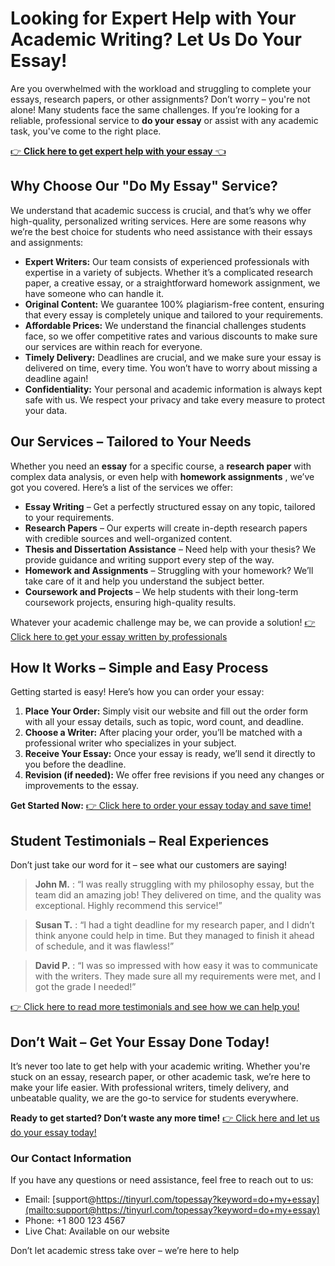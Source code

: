 # Looking for Expert Help with Your Academic Writing? Let Us Do Your Essay!

Are you overwhelmed with the workload and struggling to complete your essays, research papers, or other assignments? Don’t worry – you're not alone! Many students face the same challenges. If you’re looking for a reliable, professional service to **do your essay** or assist with any academic task, you've come to the right place.

[👉 **Click here to get expert help with your essay** 👈](https://tinyurl.com/topessay?keyword=do+my+essay)

## Why Choose Our "Do My Essay" Service?

We understand that academic success is crucial, and that’s why we offer high-quality, personalized writing services. Here are some reasons why we’re the best choice for students who need assistance with their essays and assignments:

- **Expert Writers:** Our team consists of experienced professionals with expertise in a variety of subjects. Whether it’s a complicated research paper, a creative essay, or a straightforward homework assignment, we have someone who can handle it.
- **Original Content:** We guarantee 100% plagiarism-free content, ensuring that every essay is completely unique and tailored to your requirements.
- **Affordable Prices:** We understand the financial challenges students face, so we offer competitive rates and various discounts to make sure our services are within reach for everyone.
- **Timely Delivery:** Deadlines are crucial, and we make sure your essay is delivered on time, every time. You won’t have to worry about missing a deadline again!
- **Confidentiality:** Your personal and academic information is always kept safe with us. We respect your privacy and take every measure to protect your data.

## Our Services – Tailored to Your Needs

Whether you need an **essay** for a specific course, a **research paper** with complex data analysis, or even help with **homework assignments** , we’ve got you covered. Here’s a list of the services we offer:

- **Essay Writing** – Get a perfectly structured essay on any topic, tailored to your requirements.
- **Research Papers** – Our experts will create in-depth research papers with credible sources and well-organized content.
- **Thesis and Dissertation Assistance** – Need help with your thesis? We provide guidance and writing support every step of the way.
- **Homework and Assignments** – Struggling with your homework? We’ll take care of it and help you understand the subject better.
- **Coursework and Projects** – We help students with their long-term coursework projects, ensuring high-quality results.

Whatever your academic challenge may be, we can provide a solution! [👉 Click here to get your essay written by professionals](https://tinyurl.com/topessay?keyword=do+my+essay)

## How It Works – Simple and Easy Process

Getting started is easy! Here’s how you can order your essay:

1. **Place Your Order:** Simply visit our website and fill out the order form with all your essay details, such as topic, word count, and deadline.
2. **Choose a Writer:** After placing your order, you’ll be matched with a professional writer who specializes in your subject.
3. **Receive Your Essay:** Once your essay is ready, we’ll send it directly to you before the deadline.
4. **Revision (if needed):** We offer free revisions if you need any changes or improvements to the essay.

**Get Started Now:** [👉 Click here to order your essay today and save time!](https://tinyurl.com/topessay?keyword=do+my+essay)

## Student Testimonials – Real Experiences

Don’t just take our word for it – see what our customers are saying!

> **John M.** : “I was really struggling with my philosophy essay, but the team did an amazing job! They delivered on time, and the quality was exceptional. Highly recommend this service!”

> **Susan T.** : “I had a tight deadline for my research paper, and I didn’t think anyone could help in time. But they managed to finish it ahead of schedule, and it was flawless!”

> **David P.** : “I was so impressed with how easy it was to communicate with the writers. They made sure all my requirements were met, and I got the grade I needed!”

[👉 Click here to read more testimonials and see how we can help you!](https://tinyurl.com/topessay?keyword=do+my+essay)

## Don’t Wait – Get Your Essay Done Today!

It’s never too late to get help with your academic writing. Whether you're stuck on an essay, research paper, or other academic task, we’re here to make your life easier. With professional writers, timely delivery, and unbeatable quality, we are the go-to service for students everywhere.

**Ready to get started? Don’t waste any more time!** [👉 Click here and let us do your essay today!](https://tinyurl.com/topessay?keyword=do+my+essay)

### Our Contact Information

If you have any questions or need assistance, feel free to reach out to us:

- Email: [support@https://tinyurl.com/topessay?keyword=do+my+essay](mailto:support@https://tinyurl.com/topessay?keyword=do+my+essay)
- Phone: +1 800 123 4567
- Live Chat: Available on our website

Don’t let academic stress take over – we’re here to help
